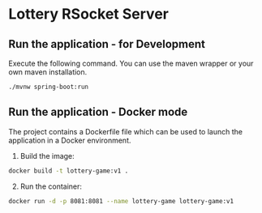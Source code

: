 # Lottery RSocket Server

## Run the application - for Development

Execute the following command. You can use the maven wrapper or 
your own maven installation. 

```bash
./mvnw spring-boot:run
```

## Run the application - Docker mode

The project contains a Dockerfile file which can be used to launch 
the application in a Docker environment.

1. Build the image:

```bash
docker build -t lottery-game:v1 .
```

2. Run the container:

```bash
docker run -d -p 8081:8081 --name lottery-game lottery-game:v1
```
